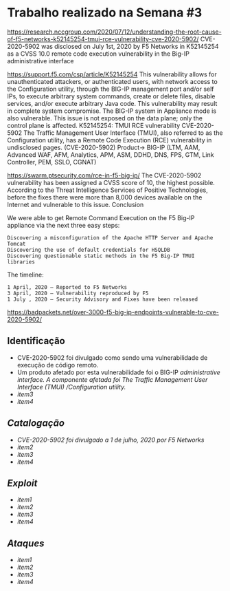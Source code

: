 
# Trabalho realizado na Semana #3

https://research.nccgroup.com/2020/07/12/understanding-the-root-cause-of-f5-networks-k52145254-tmui-rce-vulnerability-cve-2020-5902/
CVE-2020-5902 was disclosed on July 1st, 2020 by F5 Networks in K52145254 as a CVSS 10.0 remote code execution vulnerability in the Big-IP administrative interface

https://support.f5.com/csp/article/K52145254
This vulnerability allows for unauthenticated attackers, or authenticated users, with network access to the Configuration utility, through the BIG-IP management port and/or self IPs, to execute arbitrary system commands, create or delete files, disable services, and/or execute arbitrary Java code. This vulnerability may result in complete system compromise. The BIG-IP system in Appliance mode is also vulnerable. This issue is not exposed on the data plane; only the control plane is affected.
K52145254: TMUI RCE vulnerability CVE-2020-5902
The Traffic Management User Interface (TMUI), also referred to as the Configuration utility, has a Remote Code Execution (RCE) vulnerability in undisclosed pages. (CVE-2020-5902)
Product-> BIG-IP (LTM, AAM, Advanced WAF, AFM, Analytics, APM, ASM, DDHD, DNS, FPS, GTM, Link Controller, PEM, SSLO, CGNAT)

https://swarm.ptsecurity.com/rce-in-f5-big-ip/
The CVE-2020-5902 vulnerability has been assigned a CVSS score of 10, the highest possible. According to the Threat Intelligence Services of Positive Technologies, before the fixes there were more than 8,000 devices available on the Internet and vulnerable to this issue.
Conclusion

We were able to get Remote Command Execution on the F5 Big-IP appliance via the next three easy steps:

    Discovering a misconfiguration of the Apache HTTP Server and Apache Tomcat
    Discovering the use of default credentials for HSQLDB
    Discovering questionable static methods in the F5 Big-IP TMUI libraries

The timeline:

    1 April, 2020 — Reported to F5 Networks
    3 April, 2020 — Vulnerability reproduced by F5
    1 July , 2020 — Security Advisory and Fixes have been released


https://badpackets.net/over-3000-f5-big-ip-endpoints-vulnerable-to-cve-2020-5902/

## Identificação

 - CVE-2020-5902 foi divulgado como sendo uma vulnerabilidade de execução de código remoto.
 - Um produto afetado por esta vulnerabilidade foi o BIG-IP <em>administrative interface<em>. A componente afetada foi <em>The Traffic Management User Interface (TMUI) /Configuration utility<em>.
 - item3
 - item4

## Catalogação

- CVE-2020-5902 foi divulgado a 1 de julho, 2020 por F5 Networks
- item2
- item3
- item4

## Exploit

- item1
- item2
- item3
- item4

## Ataques

- item1
- item2
- item3
- item4
